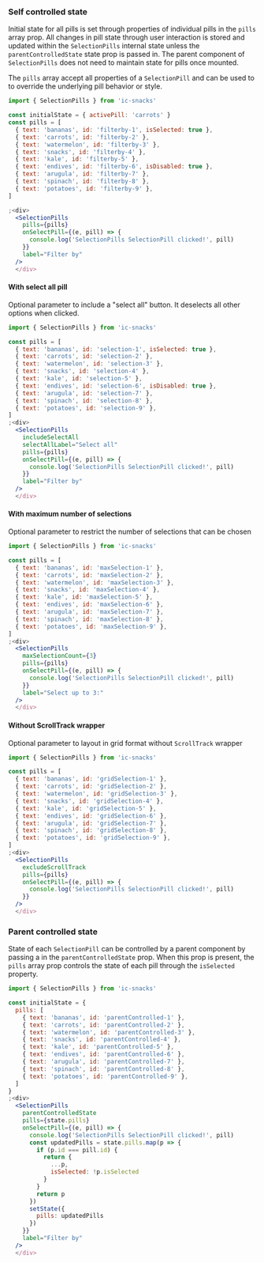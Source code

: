 
### Self controlled state

Initial state for all pills is set through properties of individual pills in the `pills` array prop.
All changes in pill state through user interaction is stored and updated within the
`SelectionPills` internal state unless the `parentControlledState` state prop is passed in.
The parent component of `SelectionPills` does not need to maintain state for pills once mounted.

The `pills` array accept all properties of a `SelectionPill` and can be used to
to override the underlying pill behavior or style.

```jsx
import { SelectionPills } from 'ic-snacks'

const initialState = { activePill: 'carrots' }
const pills = [
  { text: 'bananas', id: 'filterby-1', isSelected: true },
  { text: 'carrots', id: 'filterby-2' },
  { text: 'watermelon', id: 'filterby-3' },
  { text: 'snacks', id: 'filterby-4' },
  { text: 'kale', id: 'filterby-5' },
  { text: 'endives', id: 'filterby-6', isDisabled: true },
  { text: 'arugula', id: 'filterby-7' },
  { text: 'spinach', id: 'filterby-8' },
  { text: 'potatoes', id: 'filterby-9' },
]

;<div>
  <SelectionPills
    pills={pills}
    onSelectPill={(e, pill) => {
      console.log('SelectionPills SelectionPill clicked!', pill)
    }}
    label="Filter by"
  />
  </div>
```

#### With select all pill

Optional parameter to include a "select all" button. It deselects all other options when clicked.

```jsx
import { SelectionPills } from 'ic-snacks'

const pills = [
  { text: 'bananas', id: 'selection-1', isSelected: true },
  { text: 'carrots', id: 'selection-2' },
  { text: 'watermelon', id: 'selection-3' },
  { text: 'snacks', id: 'selection-4' },
  { text: 'kale', id: 'selection-5' },
  { text: 'endives', id: 'selection-6', isDisabled: true },
  { text: 'arugula', id: 'selection-7' },
  { text: 'spinach', id: 'selection-8' },
  { text: 'potatoes', id: 'selection-9' },
]
;<div>
  <SelectionPills
    includeSelectAll
    selectAllLabel="Select all"
    pills={pills}
    onSelectPill={(e, pill) => {
      console.log('SelectionPills SelectionPill clicked!', pill)
    }}
    label="Filter by"
  />
  </div>
```

#### With maximum number of selections

Optional parameter to restrict the number of selections that can be chosen

```jsx
import { SelectionPills } from 'ic-snacks'

const pills = [
  { text: 'bananas', id: 'maxSelection-1' },
  { text: 'carrots', id: 'maxSelection-2' },
  { text: 'watermelon', id: 'maxSelection-3' },
  { text: 'snacks', id: 'maxSelection-4' },
  { text: 'kale', id: 'maxSelection-5' },
  { text: 'endives', id: 'maxSelection-6' },
  { text: 'arugula', id: 'maxSelection-7' },
  { text: 'spinach', id: 'maxSelection-8' },
  { text: 'potatoes', id: 'maxSelection-9' },
]
;<div>
  <SelectionPills
    maxSelectionCount={3}
    pills={pills}
    onSelectPill={(e, pill) => {
      console.log('SelectionPills SelectionPill clicked!', pill)
    }}
    label="Select up to 3:"
  />
  </div>
```

#### Without ScrollTrack wrapper

Optional parameter to layout in grid format without `ScrollTrack` wrapper

```jsx
import { SelectionPills } from 'ic-snacks'

const pills = [
  { text: 'bananas', id: 'gridSelection-1' },
  { text: 'carrots', id: 'gridSelection-2' },
  { text: 'watermelon', id: 'gridSelection-3' },
  { text: 'snacks', id: 'gridSelection-4' },
  { text: 'kale', id: 'gridSelection-5' },
  { text: 'endives', id: 'gridSelection-6' },
  { text: 'arugula', id: 'gridSelection-7' },
  { text: 'spinach', id: 'gridSelection-8' },
  { text: 'potatoes', id: 'gridSelection-9' },
]
;<div>
  <SelectionPills
    excludeScrollTrack
    pills={pills}
    onSelectPill={(e, pill) => {
      console.log('SelectionPills SelectionPill clicked!', pill)
    }}
  />
  </div>
```

### Parent controlled state

State of each `SelectionPill` can be controlled by a parent component by passing a
in the `parentControlledState` prop. When this prop is present, the `pills`
array prop controls the state of each pill through the `isSelected` property.



```jsx
import { SelectionPills } from 'ic-snacks'

const initialState = {
  pills: [
    { text: 'bananas', id: 'parentControlled-1' },
    { text: 'carrots', id: 'parentControlled-2' },
    { text: 'watermelon', id: 'parentControlled-3' },
    { text: 'snacks', id: 'parentControlled-4' },
    { text: 'kale', id: 'parentControlled-5' },
    { text: 'endives', id: 'parentControlled-6' },
    { text: 'arugula', id: 'parentControlled-7' },
    { text: 'spinach', id: 'parentControlled-8' },
    { text: 'potatoes', id: 'parentControlled-9' },
  ]
}
;<div>
  <SelectionPills
    parentControlledState
    pills={state.pills}
    onSelectPill={(e, pill) => {
      console.log('SelectionPills SelectionPill clicked!', pill)
      const updatedPills = state.pills.map(p => {
        if (p.id === pill.id) {
          return {
            ...p,
            isSelected: !p.isSelected
          }
        }
        return p
      })
      setState({
        pills: updatedPills
      })
    }}
    label="Filter by"
  />
  </div>
```
